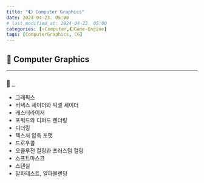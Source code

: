 ```yaml
---
title: "🌔 Computer Graphics"
date: 2024-04-23. 05:00
# last_modified_at: 2024-04-23. 05:00
categories: [⭐Computer,🌔Game-Engine]
tags: [ComputerGraphics, CG]
---
```


## **💫 Computer Graphics**

---

### **🫧 _**

- 그래픽스
- 버텍스 셰이더와 픽셀 셰이더
- 래스터라이저
- 포워드와 디퍼드 렌더링
- 디더링
- 텍스처 압축 포맷
- 드로우콜
- 오클루전 컬링과 프러스텀 컬링
- 소프트마스크
- 스텐실
- 알파테스트, 알파블렌딩
